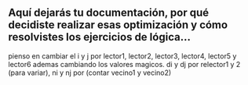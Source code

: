 ## Aquí dejarás tu documentación, por qué decidiste realizar esas optimización y cómo resolvistes los ejercicios de lógica...

pienso en cambiar el i y j por lector1, lector2, lector3, lector4, lector5 y lector6 ademas cambiando los valores magicos.
di y dj por relector1 y 2 (para variar), ni y nj por (contar vecino1 y vecino2)